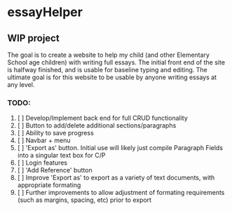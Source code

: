 # essayHelper

## WIP project
The goal is to create a website to help my child (and other Elementary School age children) with writing full essays.
The initial front end of the site is halfway finished, and is usable for baseline typing and editing.
The ultimate goal is for this website to be usable by anyone writing essays at any level.

### TODO:
1. [ ] Develop/Implement back end for full CRUD functionality
2. [ ] Button to add/delete additional sections/paragraphs
3. [ ] Ability to save progress
4. [ ] Navbar + menu
5. [ ] 'Export as' button. Initial use will likely just compile Paragraph Fields into a singular text box for C/P
6. [ ] Login features
7. [ ] 'Add Reference' button
8. [ ] Improve 'Export as' to export as a variety of text documents, with appropriate formating
9. [ ] Further improvements to allow adjustment of formating requirements (such as margins, spacing, etc) prior to export
